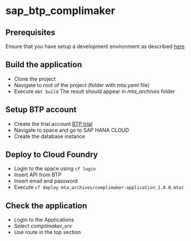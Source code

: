 # sap_btp_complimaker

## Prerequisites
Ensure that you have setup a development environment as described [here](.docs/prerequisites.md)

## Build the application
* Clone the project
* Navigate to root of the project (folder with mta.yaml file)
* Execute
`mbt build`
The result should appear in *mta_archives* folder

## Setup BTP account
* Create the trial account [BTP trial](https://cockpit.hanatrial.ondemand.com/trial)
* Navigate to space and go to SAP HANA CLOUD
* Create the database instance

## Deploy to Cloud Foundry
* Login to the space using
`cf login`
* Insert API from BTP
* Insert email and password
* Execute `cf deploy mta_archives/complimaker-application_1.0.0.mtar`

## Check the application
* Login to the Applications
* Select *complimaker_srv*
* Use route in the top section
